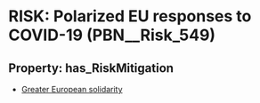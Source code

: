 # RISK: __Polarized EU responses to COVID-19__ (PBN__Risk_549)

## Property: has_RiskMitigation

* [Greater European solidarity](PBN__RiskMitigation_776)

